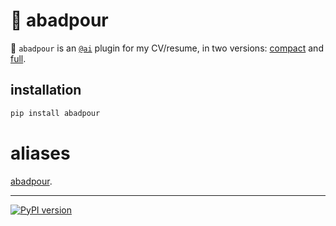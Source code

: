 # 📜 abadpour

📜 `abadpour` is an [`@ai`](https://github.com/kamangir/bluer-ai) plugin for my CV/resume, in two versions: [compact](./pdf/arash-abadpour-resume.pdf) and [full](./pdf/arash-abadpour-resume-full.pdf).

## installation

```bash
pip install abadpour
```

# aliases

[abadpour](./abadpour/docs/abadpour.md).

---

[![PyPI version](https://img.shields.io/pypi/v/abadpour.svg)](https://pypi.org/project/abadpour/)
